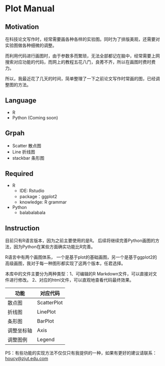 # Plot Manual

## Motivation

在科技论文写作时，经常需要画各种各样的实验图。同时为了排版美观，还需要对实验图做各种细微的调整。

而利用代码进行画图时，由于参数多而繁琐，无法全部都记在脑中，经常需要上网搜索对应功能的代码，而网上的教程五花八门，良莠不齐，所以在画图时费时费力。



所以，我最近花了几天的时间，简单整理了一下之前论文写作时常画的图，已经调整图的方法。

## Language

* R
* Python (Coming soon)

## Grpah

* Scatter 散点图
* Line 折线图
* stackbar 条形图

## Required

* R
  * IDE: Rstudio
  * package：ggplot2
  * knowledge: R grammar
* Python
  * balabalabala

## Instruction

目前只有R语言版本，因为之前主要使用的是R。 后续将继续完善Python画图的方法，因为Python在某些方面确实功能比R完善。



R语言中有两个画图体系， 一个是基于plot的基础画图，另一个是基于ggplot2的高级画图，我对于每一种图形都实现了这两个版本，任君选择。



本库中的文件主要分为两种类型：1、可编辑的R Markdown文件，可以直接对文件进行修改。 2、对应的html文件，可以直观地查看代码最终效果。 ​	

| 功能       | 对应代码    |
| ---------- | ----------- |
| 散点图     | ScatterPlot |
| 折线图     | LinePlot    |
| 条形图     | BarPlot     |
| 调整坐标轴 | Axis        |
| 调整图例   | Legend      |



PS：有些功能的实现方法不仅仅只有我提供的一种，如果有更好的建议请联系： houcy@zjut.edu.com



